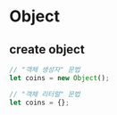 # Object

## create object
```js
// "객체 생성자" 문법
let coins = new Object();

// "객체 리터럴" 문법
let coins = {};
```
